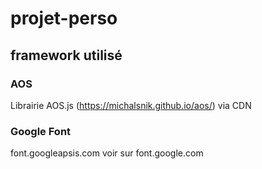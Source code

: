 # projet-perso

## framework utilisé


### AOS
Librairie AOS.js (https://michalsnik.github.io/aos/) via CDN

### Google Font
font.googleapsis.com voir sur font.google.com


